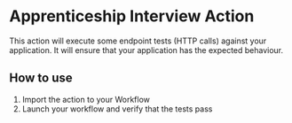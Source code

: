 # Apprenticeship Interview Action
This action will execute some endpoint tests (HTTP calls) against your application.
It will ensure that your application has the expected behaviour.

## How to use
1. Import the action to your Workflow
2. Launch your workflow and verify that the tests pass
